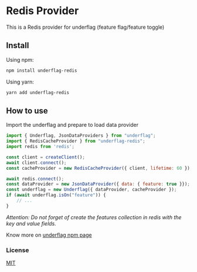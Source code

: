 
# Redis Provider

This is a Redis provider for underflag (feature flag/feature toggle)

## Install

Using npm:

```bash
npm install underflag-redis
```

Using yarn:

```bash
yarn add underflag-redis
```

## How to use

Import the underflag and prepare to load data provider

```js
import { Underflag, JsonDataProviders } from "underflag";
import { RedisCacheProvider } from "underflag-redis";
import redis from 'redis';

const client = createClient();
await client.connect();
const cacheProvider = new RedisCacheProvider({ client, lifetime: 60 });

await redis.connect();
const dataProvider = new JsonDataProvider({ data: { feature: true }});
const underflag = new Underflag({ dataProvider, cacheProvider });
if (await underflag.isOn("feature")) {
    // ...
}
```

_Attention: Do not forget of create the features collection in redis with the key and value fields._

Know more on [underflag npm page](https://www.npmjs.com/package/underflag)

### License

[MIT](LICENSE)